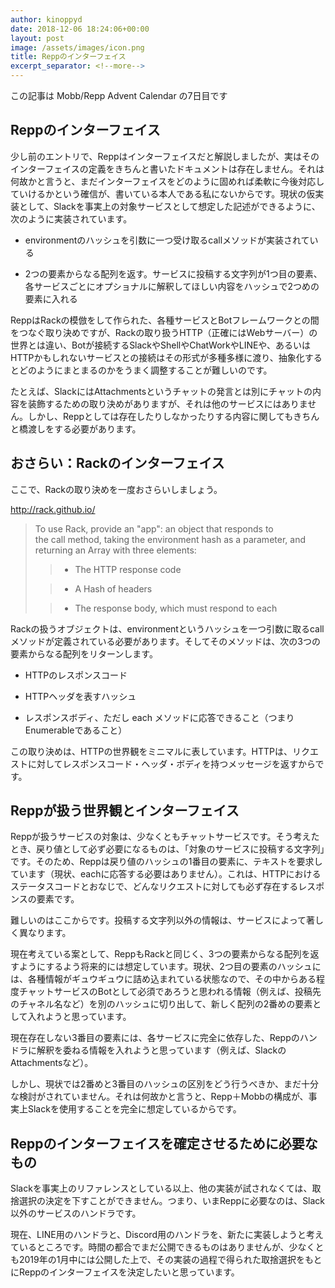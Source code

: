 ```yaml
---
author: kinoppyd
date: 2018-12-06 18:24:06+00:00
layout: post
image: /assets/images/icon.png
title: Reppのインターフェイス
excerpt_separator: <!--more-->
---
```


この記事は Mobb/Repp Advent Calendar の7日目です





## Reppのインターフェイス


少し前のエントリで、Reppはインターフェイスだと解説しましたが、実はそのインターフェイスの定義をきちんと書いたドキュメントは存在しません。それは何故かと言うと、まだインターフェイスをどのように固めれば柔軟に今後対応していけるかという確信が、書いている本人である私にないからです。現状の仮実装として、Slackを事実上の対象サービスとして想定した記述ができるように、次のように実装されています。



 	
  * environmentのハッシュを引数に一つ受け取るcallメソッドが実装されている

 	
  * 2つの要素からなる配列を返す。サービスに投稿する文字列が1つ目の要素、各サービスごとにオプショナルに解釈してほしい内容をハッシュで2つめの要素に入れる


ReppはRackの模倣をして作られた、各種サービスとBotフレームワークとの間をつなぐ取り決めですが、Rackの取り扱うHTTP（正確にはWebサーバー）の世界とは違い、Botが接続するSlackやShellやChatWorkやLINEや、あるいはHTTPかもしれないサービスとの接続はその形式が多種多様に渡り、抽象化するとどのようにまとまるのかをうまく調整することが難しいのです。

たとえば、SlackにはAttachmentsというチャットの発言とは別にチャットの内容を装飾するための取り決めがありますが、それは他のサービスにはありません。しかし、Reppとしては存在したりしなかったりする内容に関してもきちんと橋渡しをする必要があります。

<!--more-->

## おさらい：Rackのインターフェイス


ここで、Rackの取り決めを一度おさらいしましょう。

http://rack.github.io/


<blockquote>To use Rack, provide an "app": an object that responds to the call method, taking the environment hash as a parameter, and returning an Array with three elements:

> 
> 
 	
>   * The HTTP response code
> 
 	
>   * A Hash of headers
> 
 	
>   * The response body, which must respond to each
> 

</blockquote>


Rackの扱うオブジェクトは、environmentというハッシュを一つ引数に取るcallメソッドが定義されている必要があります。そしてそのメソッドは、次の3つの要素からなる配列をリターンします。



 	
  * HTTPのレスポンスコード

 	
  * HTTPヘッダを表すハッシュ

 	
  * レスポンスボディ、ただし each メソッドに応答できること（つまりEnumerableであること）


この取り決めは、HTTPの世界観をミニマルに表しています。HTTPは、リクエストに対してレスポンスコード・ヘッダ・ボディを持つメッセージを返すからです。


## Reppが扱う世界観とインターフェイス


Reppが扱うサービスの対象は、少なくともチャットサービスです。そう考えたとき、戻り値として必ず必要になるものは、「対象のサービスに投稿する文字列」です。そのため、Reppは戻り値のハッシュの1番目の要素に、テキストを要求しています（現状、eachに応答する必要はありません）。これは、HTTPにおけるステータスコードとおなじで、どんなリクエストに対しても必ず存在するレスポンスの要素です。

難しいのはここからです。投稿する文字列以外の情報は、サービスによって著しく異なります。

現在考えている案として、ReppもRackと同じく、3つの要素からなる配列を返すようにするよう将来的には想定しています。現状、2つ目の要素のハッシュには、各種情報がギュウギュウに詰め込まれている状態なので、その中からある程度チャットサービスのBotとして必須であろうと思われる情報（例えば、投稿先のチャネル名など）を別のハッシュに切り出して、新しく配列の2番めの要素として入れようと思っています。

現在存在しない3番目の要素には、各サービスに完全に依存した、Reppのハンドラに解釈を委ねる情報を入れようと思っています（例えば、SlackのAttachmentsなど）。

しかし、現状では2番めと3番目のハッシュの区別をどう行うべきか、まだ十分な検討がされていません。それは何故かと言うと、Repp＋Mobbの構成が、事実上Slackを使用することを完全に想定しているからです。


## Reppのインターフェイスを確定させるために必要なもの


Slackを事実上のリファレンスとしている以上、他の実装が試されなくては、取捨選択の決定を下すことができません。つまり、いまReppに必要なのは、Slack以外のサービスのハンドラです。

現在、LINE用のハンドラと、Discord用のハンドラを、新たに実装しようと考えているところです。時間の都合でまだ公開できるものはありませんが、少なくとも2019年の1月中には公開した上で、その実装の過程で得られた取捨選択をもとにReppのインターフェイスを決定したいと思っています。
